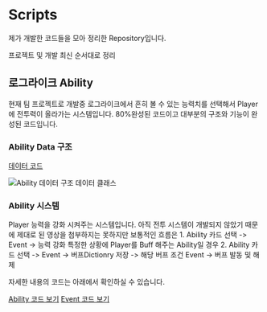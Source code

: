 # Scripts
제가 개발한 코드들을 모아 정리한 Repository입니다.

프로젝트 및 개발 최신 순서대로 정리

 <h2>로그라이크 Ability</h2>
현재 팀 프로젝트로 개발중
로그라이크에서 흔히 볼 수 있는 능력치를 선택해서 Player에 전투력이 올라가는 시스템입니다.
80%완성된 코드이고 대부분의 구조와 기능이 완성된 코드입니다. 

<h3>Ability Data 구조</h3>

[데이터 코드](https://github.com/KimSangWoo1/Scripts/tree/main/Ability/Model)

![Ability 데이터 구조](https://github.com/KimSangWoo1/Scripts/assets/59047886/9a4ae361-2b50-4f83-8549-ebd069644c9b)
데이터 클래스

<h3>Ability 시스템</h3>
Player 능력을 강화 시켜주는 시스템입니다.
아직 전투 시스템이 개발되지 않았기 때문에 제대로 된 영상을 첨부하지는 못하지만 
보통적인 흐름은
1. Ability 카드 선택 -> Event -> 능력 강화
특정한 상황에 Player를 Buff 해주는 Ability일 경우
2. Ability 카드 선택 -> Event -> 버프Dictionry 저장 -> 해당 버프 조건 Event -> 버프 발동 및 해제

자세한 내용의 코드는 아래에서 확인하실 수 있습니다.

[Ability 코드 보기](https://github.com/KimSangWoo1/Scripts/tree/main/Ability/System)
[Event 코드 보기](https://github.com/KimSangWoo1/Scripts/tree/main/Ability/Event)

